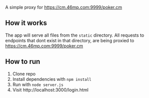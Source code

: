A simple proxy for https://cm.46mp.com:9999/poker.cm

How it works
------------

The app will serve all files from the `static` directory. All requests to endpoints that dont exist in that directory, are being proxied to https://cm.46mp.com:9999/poker.cm

How to run
----------

1. Clone repo
2. Install dependencies with `npm install`
3. Run with `node server.js`
4. Visit http://localhost:3000/login.html
